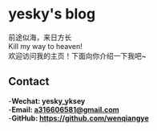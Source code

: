 # yesky's blog

前途似海，来日方长\
Kill my way to heaven!\
欢迎访问我的主页！下面向你介绍一下我吧\~

## Contact
  -**Wechat:  yesky_yksey**\
  -**Email: a316606581@gmail.com**\
  -**GitHub: https://github.com/wenqiangye**
